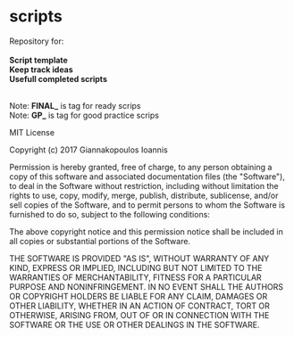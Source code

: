# scripts
Repository for: <br><br>
**Script template** <br>
**Keep track ideas** <br>
**Usefull completed scripts** <br><br>



Note: **FINAL_** is tag for ready scrips <br>
Note: **GP_** is tag for good practice scrips




MIT License

Copyright (c) 2017 Giannakopoulos Ioannis

Permission is hereby granted, free of charge, to any person obtaining a copy of this software and associated documentation files (the "Software"), to deal in the Software without restriction, including without limitation the rights to use, copy, modify, merge, publish, distribute, sublicense, and/or sell copies of the Software, and to permit persons to whom the Software is furnished to do so, subject to the following conditions:

The above copyright notice and this permission notice shall be included in all copies or substantial portions of the Software.

THE SOFTWARE IS PROVIDED "AS IS", WITHOUT WARRANTY OF ANY KIND, EXPRESS OR IMPLIED, INCLUDING BUT NOT LIMITED TO THE WARRANTIES OF MERCHANTABILITY, FITNESS FOR A PARTICULAR PURPOSE AND NONINFRINGEMENT. IN NO EVENT SHALL THE AUTHORS OR COPYRIGHT HOLDERS BE LIABLE FOR ANY CLAIM, DAMAGES OR OTHER LIABILITY, WHETHER IN AN ACTION OF CONTRACT, TORT OR OTHERWISE, ARISING FROM, OUT OF OR IN CONNECTION WITH THE SOFTWARE OR THE USE OR OTHER DEALINGS IN THE SOFTWARE.
